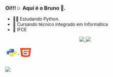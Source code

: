### Oi!!!☺ Aqui é o Bruno 👾.

- 🐱‍💻 Estudando Python.
- 🚀 Cursando técnico integrado em Informática
- 🏢 IFCE

<div align="center">
  <a href="https://github.com/BrunoSilvaFelix">
  <img height="180em" src="https://github-readme-stats.vercel.app/api?username=BrunoSilvaFelix&show_icons=true&theme=radical&include_all_commits=true&count_private=true"/>
  <img height="180em" src="https://github-readme-stats.vercel.app/api/top-langs/?username=BrunoSilvaFelix&layout=compact&langs_count=7&theme=radical"/>
</div>
<div style="display: inline_block"><br>
  <img align="center" alt="Rafa-Python" height="30" width="40" src="https://raw.githubusercontent.com/devicons/devicon/master/icons/python/python-original.svg">
  <img align="center" alt="Rafa-HTML" height="30" width="40" src="https://raw.githubusercontent.com/devicons/devicon/master/icons/html5/html5-original.svg">
</div>
  
  ##
  
 <div> 
  <a href="https://www.linkedin.com/in/bruno-da-silva-félix-desenvolvedor" target="_blank"><img src="https://img.shields.io/badge/-LinkedIn-%230077B5?style=for-the-badge&logo=linkedin&logoColor=white" target="_blank"></a> 
 
</div>

